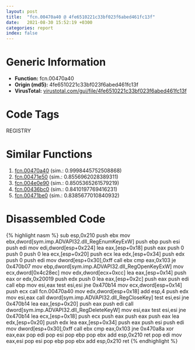 ```yaml
---
layout: post
title:  "fcn.00470a40 @ 4fe6510221c33bf023f6abed461fc13f"
date:   2021-08-30 15:52:19 +0300
categories: report
index: false
---
```


# Generic Information
- **Function:** fcn.00470a40
- **Origin (md5):** 4fe6510221c33bf023f6abed461fc13f
- **VirusTotal:** [virustotal.com/gui/file/4fe6510221c33bf023f6abed461fc13f][virustotal_ref]

# Code Tags
<span class="tag" id="REGISTRY">REGISTRY</span>


# Similar Functions

1. [fcn.00470a40][similar_1_ref] (sim.: 0.9998445752508868)
2. [fcn.00471e50][similar_2_ref] (sim.: 0.8556962028389311)
3. [fcn.004e0e90][similar_3_ref] (sim.: 0.8505365261579219)
4. [fcn.00436bc0][similar_4_ref] (sim.: 0.8410197769416231)
5. [fcn.00471be0][similar_5_ref] (sim.: 0.8385677010840932)


# Disassembled Code

{% highlight nasm %}
sub esp,0x210
push ebx
mov ebx,dword[sym.imp.ADVAPI32.dll_RegEnumKeyExW]
push ebp
push esi
push edi
mov edi,dword[esp+0x224]
lea eax,[esp+0x18]
push eax
push 0
push 0
push 0
lea ecx,[esp+0x20]
push ecx
lea edx,[esp+0x34]
push edx
push 0
push edi
mov dword[esp+0x30],0xff
call ebx
cmp eax,0x103
je 0x470b07
mov ebp,dword[sym.imp.ADVAPI32.dll_RegOpenKeyExW]
mov ecx,dword[0x4c28ec]
mov edx,dword[ecx+0xcc]
lea eax,[esp+0x14]
push eax
or edx,0x20019
push edx
push 0
lea eax,[esp+0x2c]
push eax
push edi
call ebp
mov esi,eax
test esi,esi
jne 0x470b14
mov ecx,dword[esp+0x14]
push ecx
call fcn.00470a40
mov edx,dword[esp+0x18]
add esp,4
push edx
mov esi,eax
call dword[sym.imp.ADVAPI32.dll_RegCloseKey]
test esi,esi
jne 0x470b14
lea eax,[esp+0x20]
push eax
push edi
call dword[sym.imp.ADVAPI32.dll_RegDeleteKeyW]
mov esi,eax
test esi,esi
jne 0x470b14
lea ecx,[esp+0x18]
push ecx
push eax
push eax
push eax
lea edx,[esp+0x20]
push edx
lea eax,[esp+0x34]
push eax
push esi
push edi
mov dword[esp+0x30],0xff
call ebx
cmp eax,0x103
jne 0x470a8a
xor eax,eax
pop edi
pop esi
pop ebp
pop ebx
add esp,0x210
ret 
pop edi
mov eax,esi
pop esi
pop ebp
pop ebx
add esp,0x210
ret 
{% endhighlight %}


[similar_1_ref]: /report/fcn.00470a40@ec199daf84c7d2c754bb8d013dd4880e
[similar_2_ref]: /report/fcn.00471e50@289859175c221b107317af7727d26c17
[similar_3_ref]: /report/fcn.004e0e90@279a61b1e76da49531f1f16fd1102a2d
[similar_4_ref]: /report/fcn.00436bc0@17d73cbafe6dd96dd6f2291fab06fbb5
[similar_5_ref]: /report/fcn.00471be0@289859175c221b107317af7727d26c17
[virustotal_ref]: https://www.virustotal.com/gui/file/4fe6510221c33bf023f6abed461fc13f